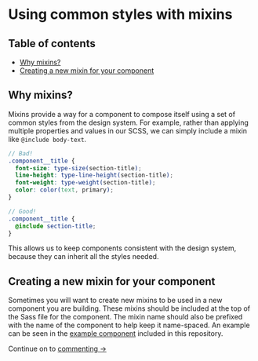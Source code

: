 # Using common styles with mixins

## Table of contents
* [Why mixins?](#why-mixins)
* [Creating a new mixin for your component](#creating-a-new-mixin-for-your-component)

## Why mixins?
Mixins provide a way for a component to compose itself using a set of common styles from the design system. For example, rather than applying multiple properties and values in our SCSS, we can simply include a mixin like `@include body-text`.

```scss
// Bad!
.component__title {
  font-size: type-size(section-title);
  line-height: type-line-height(section-title);
  font-weight: type-weight(section-title);
  color: color(text, primary);
}

// Good!
.component__title {
  @include section-title;
}
```

This allows us to keep components consistent with the design system, because they can inherit all the styles needed.


## Creating a new mixin for your component
Sometimes you will want to create new mixins to be used in a new component you are building. These mixins should be included at the top of the Sass file for the component. The mixin name should also be prefixed with the name of the component to help keep it name-spaced. An example can be seen in the [example component](../building-a-component/sample-component.scss) included in this repository.

Continue on to [commenting →](../commenting)
